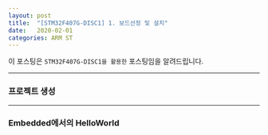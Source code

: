 ```yaml
---
layout: post
title:  "[STM32F407G-DISC1] 1. 보드선정 및 설치"
date:   2020-02-01
categories: ARM ST
---
```


이 포스팅은 `STM32F407G-DISC1을 활용한` 포스팅임을 알려드립니다.

---
### 프로젝트 생성


---
### Embedded에서의 HelloWorld
